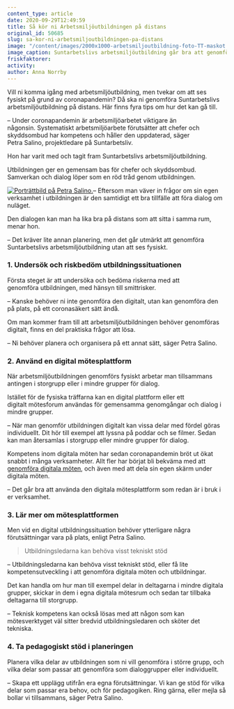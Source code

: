 ```yaml
---
content_type: article
date: 2020-09-29T12:49:59
title: Så kör ni Arbetsmiljöutbildningen på distans
original_id: 50685
slug: sa-kor-ni-arbetsmiljoutbildningen-pa-distans
image: "/content/images/2000x1000-arbetsmiljoutbildning-foto-TT-maskot.jpg"
image_caption: Suntarbetslivs arbetsmiljöutbildning går bra att genomföra på distans. Det är också ett sätt att stödja och hålla igång det systematiska arbetsmiljöarbetet under coronapandemin.
friskfaktorer:
activity:
author: Anna Norrby
---
```


Vill ni komma igång med arbetsmiljöutbildning, men tvekar om att ses fysiskt på grund av coronapandemin? Då ska ni genomföra Suntarbetslivs arbetsmiljöutbildning på distans. Här finns fyra tips om hur det kan gå till.

– Under coronapandemin är arbetsmiljöarbetet viktigare än någonsin. Systematiskt arbetsmiljöarbete förutsätter att chefer och skyddsombud har kompetens och håller den uppdaterad, säger Petra Salino, projektledare på Suntarbetsliv.

Hon har varit med och tagit fram Suntarbetslivs arbetsmiljöutbildning.

Utbildningen ger en gemensam bas för chefer och skyddsombud. Samverkan och dialog löper som en röd tråd genom utbildningen.

[![Porträttbild på Petra Salino.](https://www.suntarbetsliv.se/wp-content/uploads/2020/09/200x220-petra-salino-foto-kristofer-samuelsson.jpg)](https://www.suntarbetsliv.se/wp-content/uploads/2020/09/200x220-petra-salino-foto-kristofer-samuelsson.jpg)– Eftersom man väver in frågor om sin egen verksamhet i utbildningen är den samtidigt ett bra tillfälle att föra dialog om nuläget.

Den dialogen kan man ha lika bra på distans som att sitta i samma rum, menar hon.

– Det kräver lite annan planering, men det går utmärkt att genomföra Suntarbetslivs arbetsmiljöutbildning utan att ses fysiskt.

### 1\. Undersök och riskbedöm utbildningssituationen  

Första steget är att undersöka och bedöma riskerna med att genomföra utbildningen, med hänsyn till smittrisker.

– Kanske behöver ni inte genomföra den digitalt, utan kan genomföra den på plats, på ett coronasäkert sätt ändå.

Om man kommer fram till att arbetsmiljöutbildningen behöver genomföras digitalt, finns en del praktiska frågor att lösa.

– Ni behöver planera och organisera på ett annat sätt, säger Petra Salino.

### 2\. Använd en digital mötesplattform   

När arbetsmiljöutbildningen genomförs fysiskt arbetar man tillsammans antingen i storgrupp eller i mindre grupper för dialog.

Istället för de fysiska träffarna kan en digital plattform eller ett digitalt mötesforum användas för gemensamma genomgångar och dialog i mindre grupper.

– När man genomför utbildningen digitalt kan vissa delar med fördel göras individuellt. Dit hör till exempel att lyssna på poddar och se filmer. Sedan kan man återsamlas i storgrupp eller mindre grupper för dialog.

Kompetens inom digitala möten har sedan coronapandemin bröt ut ökat snabbt i många verksamheter. Allt fler har börjat bli bekväma med att [genomföra digitala möten](https://www.suntarbetsliv.se/verktyg/arbetsmiljoarbete-i-tider-av-corona/jobba-pa-nya-satt/), och även med att dela sin egen skärm under digitala möten.

– Det går bra att använda den digitala mötesplattform som redan är i bruk i er verksamhet.

### 3\. Lär mer om mötesplattformen   

Men vid en digital utbildningssituation behöver ytterligare några förutsättningar vara på plats, enligt Petra Salino.

> Utbildningsledarna kan behöva visst tekniskt stöd

– Utbildningsledarna kan behöva visst tekniskt stöd, eller få lite kompetensutveckling i att genomföra digitala möten och utbildningar.

Det kan handla om hur man till exempel delar in deltagarna i mindre digitala grupper, skickar in dem i egna digitala mötesrum och sedan tar tillbaka deltagarna till storgrupp.

– Teknisk kompetens kan också lösas med att någon som kan mötesverktyget väl sitter bredvid utbildningsledaren och sköter det tekniska.

### 4\. Ta pedagogiskt stöd i planeringen   

Planera vilka delar av utbildningen som ni vill genomföra i större grupp, och vilka delar som passar att genomföra som dialoggrupper eller individuellt.

– Skapa ett upplägg utifrån era egna förutsättningar. Vi kan ge stöd för vilka delar som passar era behov, och för pedagogiken. Ring gärna, eller mejla så bollar vi tillsammans, säger Petra Salino.
